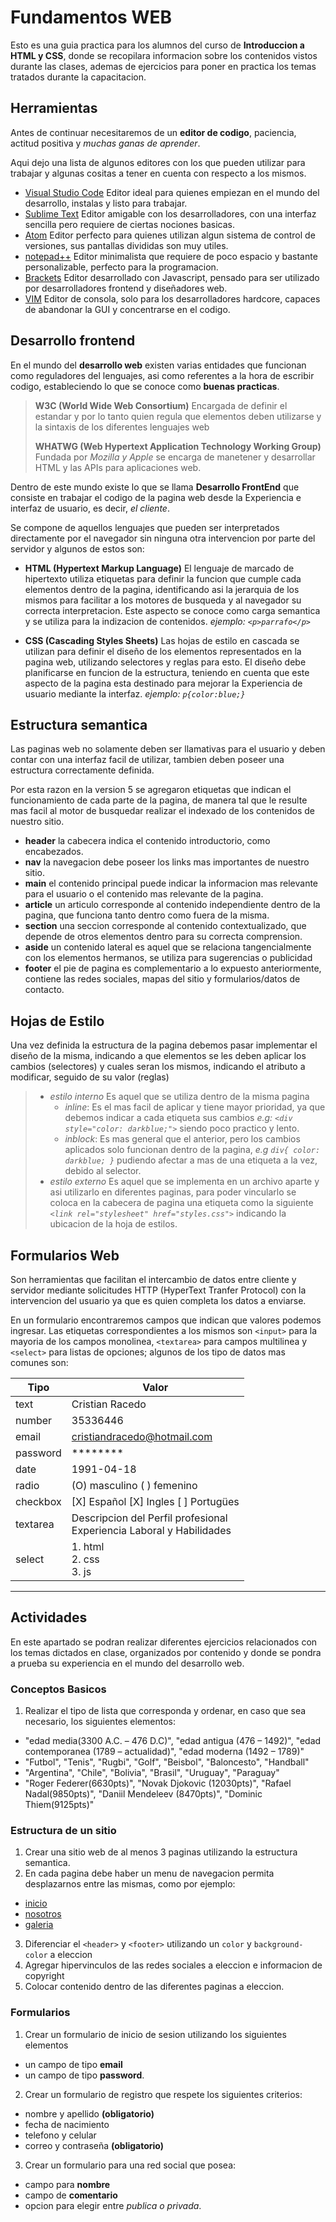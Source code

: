 # Fundamentos WEB

Esto es una guia practica para los alumnos del curso de __Introduccion a HTML y CSS__, donde se recopilara informacion sobre los contenidos vistos durante las clases, ademas de ejercicios para poner en practica los temas tratados durante la capacitacion.

## Herramientas

Antes de continuar necesitaremos de un __editor de codigo__, paciencia, actitud positiva y _muchas ganas de aprender_.

Aqui dejo una lista de algunos editores con los que pueden utilizar para trabajar y algunas cositas a tener en cuenta con respecto a los mismos.

* [Visual Studio Code](https://code.visualstudio.com) Editor ideal para quienes empiezan en el mundo del desarrollo, instalas y listo para trabajar.
* [Sublime Text](https://sublimetext.com) Editor amigable con los desarrolladores, con una interfaz sencilla pero requiere de ciertas nociones basicas.
* [Atom](https://atom.io) Editor perfecto para quienes utilizan algun sistema de control de versiones, sus pantallas divididas son muy utiles.
* [notepad++](https://notepad-plus-plus.org/) Editor minimalista que requiere de poco espacio y bastante personalizable, perfecto para la programacion.
* [Brackets](https://brackets.io) Editor desarrollado con Javascript, pensado para ser utilizado por desarrolladores frontend y diseñadores web.
* [VIM](https://www.vim.org/) Editor de consola, solo para los desarrolladores hardcore, capaces de abandonar la GUI y concentrarse en el codigo.

## Desarrollo frontend

En el mundo del __desarrollo web__ existen varias entidades que funcionan como reguladores del lenguajes, asi como referentes a la hora de escribir codigo, estableciendo lo que se conoce como __buenas practicas__.

> __W3C (World Wide Web Consortium)__ Encargada de definir el estandar y por lo tanto quien regula que elementos deben utilizarse y la sintaxis de los diferentes lenguajes web
>
> __WHATWG (Web Hypertext Application Technology Working Group)__ Fundada por _Mozilla y Apple_ se encarga de manetener y desarrollar HTML y las APIs para aplicaciones web.

Dentro de este mundo existe lo que se llama __Desarrollo FrontEnd__ que consiste en trabajar el codigo de la pagina web desde la Experiencia e interfaz de usuario, es decir, _el cliente_.

Se compone de aquellos lenguajes que pueden ser interpretados directamente por el navegador sin ninguna otra intervencion por parte del servidor y algunos de estos son:

* __HTML (Hypertext Markup Language)__ El lenguaje de marcado de hipertexto utiliza etiquetas para definir la funcion que cumple cada elementos dentro de la pagina, identificando asi la jerarquia de los mismos para facilitar a los motores de busqueda y al navegador su correcta interpretacion. Este aspecto se conoce como carga semantica y se utiliza para la indizacion de contenidos.
_ejemplo: `<p>parrafo</p>`_

* __CSS (Cascading Styles Sheets)__ Las hojas de estilo en cascada se utilizan para definir el diseño de los elementos representados en la pagina web, utilizando selectores y reglas para esto. El diseño debe planificarse en funcion de la estructura, teniendo en cuenta que este aspecto de la pagina esta destinado para mejorar la Experiencia de usuario mediante la interfaz.
_ejemplo: `p{color:blue;}`_


## Estructura semantica

Las paginas web no solamente deben ser llamativas para el usuario y deben contar con una interfaz facil de utilizar, tambien deben poseer una estructura correctamente definida.

Por esta razon en la version 5 se agregaron etiquetas que indican el funcionamiento de cada parte de la pagina, de manera tal que le resulte mas facil al motor de busquedar realizar el indexado de los contenidos de nuestro sitio.

* **header** la cabecera indica el contenido introductorio, como encabezados.
* **nav** la navegacion debe poseer los links mas importantes de nuestro sitio.
* **main** el contenido principal puede indicar la informacion mas relevante para el usuario o el contenido mas relevante de la pagina.
* **article** un articulo corresponde al contenido independiente dentro de la pagina, que funciona tanto dentro como fuera de la misma.
* **section** una seccion corresponde al contenido contextualizado, que depende de otros elementos dentro para su correcta comprension.
* **aside** un contenido lateral es aquel que se relaciona tangencialmente con los elementos hermanos, se utiliza  para sugerencias o publicidad
* **footer** el pie de pagina es complementario a lo expuesto anteriormente, contiene las redes sociales, mapas del sitio y formularios/datos de contacto.

## Hojas de Estilo

Una vez definida la estructura de la pagina debemos pasar implementar el diseño de la misma, indicando a que elementos se les deben aplicar los cambios (selectores) y cuales seran los mismos, indicando el atributo a modificar, seguido de su valor (reglas)

> * *_estilo interno_* Es aquel que se utiliza dentro de la misma pagina
>	* *inline*: Es el mas facil de aplicar y tiene mayor prioridad, ya que debemos indicar a cada etiqueta sus cambios _e.g: `<div style="color: darkblue;">`_ siendo poco practico y lento.
>	* *inblock*: Es mas general que el anterior, pero los cambios aplicados solo funcionan dentro de la pagina, _e.g `div{ color: darkblue; }`_ pudiendo afectar a mas de una etiqueta a la vez, debido al selector.
> * *_estilo externo_* Es aquel que se implementa en un archivo aparte y asi utilizarlo en diferentes paginas, para poder vincularlo se coloca en la cabecera de pagina una etiqueta como la siguiente _`<link rel="stylesheet" href="styles.css">`_ indicando la ubicacion de la hoja de estilos.

## Formularios Web

Son herramientas que facilitan el intercambio de datos entre cliente y servidor mediante solicitudes HTTP (HyperText Tranfer Protocol) con la intervencion del usuario ya que es quien completa los datos a enviarse.

En un formulario encontraremos campos que indican que valores podemos ingresar. Las etiquetas correspondientes a los mismos son `<input>` para la mayoria de los campos monolinea, `<textarea>` para campos multilinea y `<select>` para listas de opciones; algunos de los tipo de datos mas comunes son:

|Tipo|Valor|
|----|----------|
|text | Cristian Racedo
|number|35336446|
|email|cristiandracedo@hotmail.com|
|password|******** |
| date|1991-04-18|
|radio|(O) masculino ( ) femenino|
|checkbox|[X] Español [X] Ingles [ ] Portugües |
|textarea | Descripcion del Perfil profesional <br> Experiencia Laboral y Habilidades|
|select| 1. html <br> 2. css <br> 3. js |

___

## Actividades

En este apartado se podran realizar diferentes ejercicios relacionados con los temas dictados en clase, organizados por contenido y donde se pondra a prueba su experiencia en el mundo del desarrollo web.

### Conceptos Basicos
1. Realizar el tipo de lista que corresponda y ordenar, en caso que sea necesario, los siguientes elementos:
* "edad media(3300 A.C. – 476 D.C)",  "edad antigua (476 – 1492)", "edad contemporanea (1789 – actualidad)", "edad moderna (1492 – 1789)"
* "Futbol", "Tenis", "Rugbi", "Golf", "Beisbol", "Baloncesto", "Handball"
* "Argentina", "Chile", "Bolivia", "Brasil", "Uruguay", "Paraguay"
* "Roger Federer(6630pts)", "Novak Djokovic (12030pts)", "Rafael Nadal(9850pts)", "Daniil Mendeleev (8470pts)", "Dominic Thiem(9125pts)"


### Estructura de un sitio
1. Crear una sitio web de al menos 3 paginas utilizando la estructura semantica.
2. En cada pagina debe haber un menu de navegacion permita desplazarnos entre las mismas, como por ejemplo:
  * [inicio](index.html)
  * [nosotros](about.html)
  * [galeria](gallery.html)
3. Diferenciar el `<header>` y `<footer>` utilizando un `color` y `background-color` a eleccion
4. Agregar hipervinculos de las redes sociales a eleccion e informacion de copyright
5. Colocar contenido dentro de las diferentes paginas a eleccion.

### Formularios
1. Crear un formulario de inicio de sesion utilizando los siguientes elementos
  * un campo de tipo __email__
  * un campo de tipo __password__.
2. Crear un formulario de registro que respete los siguientes criterios:
  * nombre y apellido __(obligatorio)__
  * fecha de nacimiento
  * telefono y celular
  * correo y contraseña __(obligatorio)__
3. Crear un formulario para una red social que posea:
  * campo para __nombre__
  * campo de __comentario__
  * opcion para elegir entre _publica o privada_.
